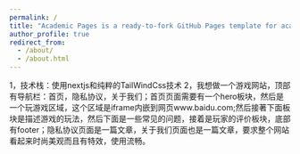```yaml
---
permalink: /
title: "Academic Pages is a ready-to-fork GitHub Pages template for academic personal websites"
author_profile: true
redirect_from: 
  - /about/
  - /about.html
---
```



1，技术栈：使用nextjs和纯粹的TailWindCss技术
2，我想做一个游戏网站，顶部有导航栏：首页，隐私协议，关于我们；首页页面需要有一个hero板块，然后是一个玩游戏区域，这个区域是iframe内嵌到网页www.baidu.com;然后接著下面板块是描述游戏的玩法，然后下面是一些常见的问题，接着是玩家的评价板块，底部有footer；隐私协议页面是一篇文章，关于我们页面也是一篇文章，要求整个网站看起来时尚美观而且有特效，使用流畅。
